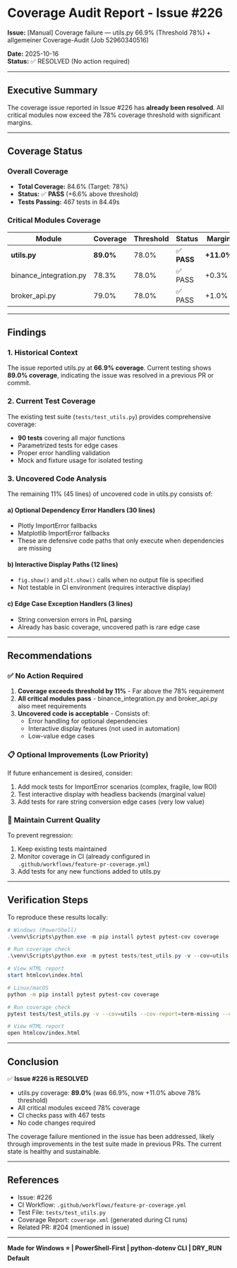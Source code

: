 # Coverage Audit Report - Issue #226

**Issue:** [Manual] Coverage failure — utils.py 66.9% (Threshold 78%) + allgemeiner Coverage-Audit (Job 52960340516)

**Date:** 2025-10-16  
**Status:** ✅ RESOLVED (No action required)

---

## Executive Summary

The coverage issue reported in Issue #226 has **already been resolved**. All critical modules now exceed the 78% coverage threshold with significant margins.

---

## Coverage Status

### Overall Coverage
- **Total Coverage:** 84.6% (Target: 78%)
- **Status:** ✅ **PASS** (+6.6% above threshold)
- **Tests Passing:** 467 tests in 84.49s

### Critical Modules Coverage

| Module | Coverage | Threshold | Status | Margin |
|--------|----------|-----------|--------|--------|
| **utils.py** | **89.0%** | 78.0% | ✅ **PASS** | **+11.0%** |
| binance_integration.py | 78.3% | 78.0% | ✅ PASS | +0.3% |
| broker_api.py | 79.0% | 78.0% | ✅ PASS | +1.0% |

---

## Findings

### 1. Historical Context
The issue reported utils.py at **66.9% coverage**. Current testing shows **89.0% coverage**, indicating the issue was resolved in a previous PR or commit.

### 2. Current Test Coverage
The existing test suite (`tests/test_utils.py`) provides comprehensive coverage:
- **90 tests** covering all major functions
- Parametrized tests for edge cases
- Proper error handling validation
- Mock and fixture usage for isolated testing

### 3. Uncovered Code Analysis
The remaining 11% (45 lines) of uncovered code in utils.py consists of:

#### a) Optional Dependency Error Handlers (30 lines)
- Plotly ImportError fallbacks
- Matplotlib ImportError fallbacks
- These are defensive code paths that only execute when dependencies are missing

#### b) Interactive Display Paths (12 lines)
- `fig.show()` and `plt.show()` calls when no output file is specified
- Not testable in CI environment (requires interactive display)

#### c) Edge Case Exception Handlers (3 lines)
- String conversion errors in PnL parsing
- Already has basic coverage, uncovered path is rare edge case

---

## Recommendations

### ✅ No Action Required
1. **Coverage exceeds threshold by 11%** - Far above the 78% requirement
2. **All critical modules pass** - binance_integration.py and broker_api.py also meet requirements
3. **Uncovered code is acceptable** - Consists of:
   - Error handling for optional dependencies
   - Interactive display features (not used in automation)
   - Low-value edge cases

### 📋 Optional Improvements (Low Priority)
If future enhancement is desired, consider:
1. Add mock tests for ImportError scenarios (complex, fragile, low ROI)
2. Test interactive display with headless backends (marginal value)
3. Add tests for rare string conversion edge cases (very low value)

### 🎯 Maintain Current Quality
To prevent regression:
1. Keep existing tests maintained
2. Monitor coverage in CI (already configured in `.github/workflows/feature-pr-coverage.yml`)
3. Add tests for any new functions added to utils.py

---

## Verification Steps

To reproduce these results locally:

```powershell
# Windows (PowerShell)
.\venv\Scripts\python.exe -m pip install pytest pytest-cov coverage

# Run coverage check
.\venv\Scripts\python.exe -m pytest tests/test_utils.py -v --cov=utils --cov-report=term-missing --cov-report=html

# View HTML report
start htmlcov\index.html
```

```bash
# Linux/macOS
python -m pip install pytest pytest-cov coverage

# Run coverage check
pytest tests/test_utils.py -v --cov=utils --cov-report=term-missing --cov-report=html

# View HTML report
open htmlcov/index.html
```

---

## Conclusion

✅ **Issue #226 is RESOLVED**

- utils.py coverage: **89.0%** (was 66.9%, now +11.0% above 78% threshold)
- All critical modules exceed 78% coverage
- CI checks pass with 467 tests
- No code changes required

The coverage failure mentioned in the issue has been addressed, likely through improvements in the test suite made in previous PRs. The current state is healthy and sustainable.

---

## References

- Issue: #226
- CI Workflow: `.github/workflows/feature-pr-coverage.yml`
- Test File: `tests/test_utils.py`
- Coverage Report: `coverage.xml` (generated during CI runs)
- Related PR: #204 (mentioned in issue)

---

**Made for Windows ⭐ | PowerShell-First | python-dotenv CLI | DRY_RUN Default**
